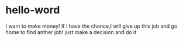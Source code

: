 # hello-word
I want to make money!
If I have the chance,I will give up this job and go home to find anther job!
just make a decision and do it
